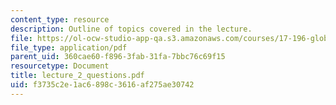```yaml
---
content_type: resource
description: Outline of topics covered in the lecture.
file: https://ol-ocw-studio-app-qa.s3.amazonaws.com/courses/17-196-globalization-fall-2005/f3735c2e1ac6898c3616af275ae30742_lecture_2_questions.pdf
file_type: application/pdf
parent_uid: 360cae60-f896-3fab-31fa-7bbc76c69f15
resourcetype: Document
title: lecture_2_questions.pdf
uid: f3735c2e-1ac6-898c-3616-af275ae30742
---
```

